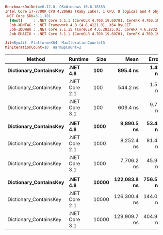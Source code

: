 ``` ini

BenchmarkDotNet=v0.12.0, OS=Windows 10.0.18363
Intel Core i7-7700K CPU 4.20GHz (Kaby Lake), 1 CPU, 8 logical and 4 physical cores
.NET Core SDK=3.1.101
  [Host]     : .NET Core 3.1.1 (CoreCLR 4.700.19.60701, CoreFX 4.700.19.60801), X64 RyuJIT
  Job-XDNTWG : .NET Framework 4.8 (4.8.4121.0), X64 RyuJIT
  Job-IDDWWU : .NET Core 2.1.15 (CoreCLR 4.6.28325.01, CoreFX 4.6.28327.02), X64 RyuJIT
  Job-EHAEIO : .NET Core 3.1.1 (CoreCLR 4.700.19.60701, CoreFX 4.700.19.60801), X64 RyuJIT

Jit=RyuJit  Platform=X64  MaxIterationCount=15  
MinIterationCount=10  WarmupCount=2  

```
|                 Method |       Runtime |  Size |         Mean |     Error |    StdDev | Ratio |
|----------------------- |-------------- |------ |-------------:|----------:|----------:|------:|
| **Dictionary_ContainsKey** |      **.NET 4.8** |   **100** |     **895.4 ns** |   **1.49 ns** |   **0.78 ns** |  **1.00** |
| Dictionary_ContainsKey | .NET Core 2.1 |   100 |     544.2 ns |   1.51 ns |   0.90 ns |  0.61 |
| Dictionary_ContainsKey | .NET Core 3.1 |   100 |     609.4 ns |   9.72 ns |   6.43 ns |  0.68 |
|                        |               |       |              |           |           |       |
| **Dictionary_ContainsKey** |      **.NET 4.8** |  **1000** |   **9,890.5 ns** |  **53.45 ns** |  **31.81 ns** |  **1.00** |
| Dictionary_ContainsKey | .NET Core 2.1 |  1000 |   8,252.4 ns |  81.43 ns |  53.86 ns |  0.84 |
| Dictionary_ContainsKey | .NET Core 3.1 |  1000 |   7,706.2 ns |  45.90 ns |  30.36 ns |  0.78 |
|                        |               |       |              |           |           |       |
| **Dictionary_ContainsKey** |      **.NET 4.8** | **10000** | **122,083.8 ns** | **756.57 ns** | **500.42 ns** |  **1.00** |
| Dictionary_ContainsKey | .NET Core 2.1 | 10000 | 126,300.4 ns | 144.08 ns |  85.74 ns |  1.04 |
| Dictionary_ContainsKey | .NET Core 3.1 | 10000 | 129,909.7 ns | 404.90 ns | 267.82 ns |  1.06 |
